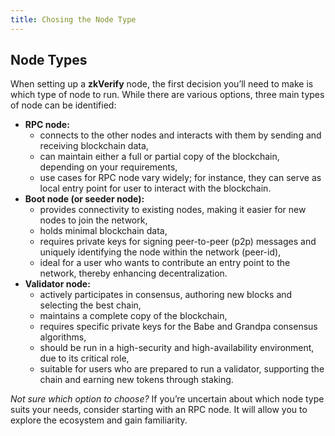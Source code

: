 ```yaml
---
title: Chosing the Node Type
---
```


## Node Types

When setting up a **zkVerify** node, the first decision you’ll need to make is which type of node to run. While there are various options, three main types of node can be identified:

- **RPC node:**
  - connects to the other nodes and interacts with them by sending and receiving blockchain data,
  - can maintain either a full or partial copy of the blockchain, depending on your requirements,
  - use cases for RPC node vary widely; for instance, they can serve as local entry point for user to interact with the blockchain.
- **Boot node (or seeder node):**
  - provides connectivity to existing nodes, making it easier for new nodes to join the network,
  - holds minimal blockchain data,
  - requires private keys for signing peer-to-peer (p2p) messages and uniquely identifying the node within the network (peer-id),
  - ideal for a user who wants to contribute an entry point to the network, thereby enhancing decentralization.
- **Validator node:**
  - actively participates in consensus, authoring new blocks and selecting the best chain,
  - maintains a complete copy of the blockchain,
  - requires specific private keys for the Babe and Grandpa consensus algorithms,
  - should be run in a high-security and high-availability environment, due to its critical role,
  - suitable for users who are prepared to run a validator, supporting the chain and earning new tokens through staking.

*Not sure which option to choose?* If you’re uncertain about which node type suits your needs, consider starting with an RPC node. It will allow you to explore the ecosystem and gain familiarity.
